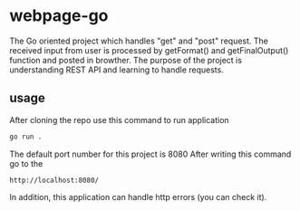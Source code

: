 # webpage-go

The Go oriented project which handles "get" and "post" request. The received input from user is processed by getFormat() and getFinalOutput() function and posted in browther. The purpose of the project is understanding REST API and learning to handle requests.

## usage
After cloning the repo use this command to run application 
```bash
go run .
```
The default port number for this project is 8080
After writing this command go to the 
```link
http://localhost:8080/
```

In addition, this application can handle http errors (you can check it).
